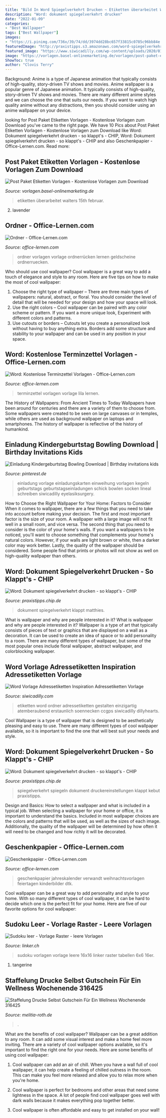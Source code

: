 ```yaml
---
title: "Bild In Word Spiegelverkehrt Drucken ~ Etiketten überarbeitet Walters 15th Februar"
description: "Word: dokument spiegelverkehrt drucken"
date: "2022-01-09"
categories:
- "Best Wallpaper"
tags: ["Best Wallpaper"]
images:
- "https://i.pinimg.com/736x/39/74/dd/3974dd28bc657f33815c0785c96bb84e.jpg"
featuredImage: "http://praxistipps.s3.amazonaws.com/word-spiegelverkehrt-drucken_90ac335f.jpg?58beec52c7c74"
featured_image: "https://www.siwicadilly.com/wp-content/uploads/2020/01/word-vorlage-adressetiketten-inspiration-adressetiketten-vorlage-der-word-vorlage-adressetiketten-1536x835.jpg"
image: "https://vorlagen.basel-onlinemarketing.de/vorlagen/post-paket-etiketten-vorlagen.jpg"
ShowToc: true
author: "Clovis Terry"
---
```



Background: Anime is a type of Japanese animation that typically consists of high-quality, story-driven TV shows and movies.
Anime wallpaper is a popular genre of Japanese animation. It typically consists of high-quality, story-driven TV shows and movies. There are many different anime styles and we can choose the one that suits our needs. If you want to watch high quality anime without any distractions, then you should consider using an anime wallpaper on your device.

	

		
looking for Post Paket Etiketten Vorlagen - Kostenlose Vorlagen zum Download you've came to the right page. We have 10 Pics about Post Paket Etiketten Vorlagen - Kostenlose Vorlagen zum Download like Word: Dokument spiegelverkehrt drucken - so klappt&#039;s - CHIP, Word: Dokument spiegelverkehrt drucken - so klappt&#039;s - CHIP and also Geschenkpapier - Office-Lernen.com. Read more:
		
    
## Post Paket Etiketten Vorlagen - Kostenlose Vorlagen Zum Download

<img loading=lazy src="https://vorlagen.basel-onlinemarketing.de/vorlagen/post-paket-etiketten-vorlagen.jpg" onerror="this.onerror=null;this.src='https://tse1.mm.bing.net/th?id=OIP.bK3DSLAtD_ZFlHSMBlkyhwHaEH&amp;pid=15.1';" alt="Post Paket Etiketten Vorlagen - Kostenlose Vorlagen zum Download">

_Source: vorlagen.basel-onlinemarketing.de_

>etiketten überarbeitet walters 15th februar. 

	

2. lavender 

    
## Ordner - Office-Lernen.com

<img loading=lazy src="https://office-lernen.com/wp-content/media/2019/11/Ordner.png" onerror="this.onerror=null;this.src='https://tse1.mm.bing.net/th?id=OIP.Dy1pd1zY1oyTFDDpOrRIugHaE2&amp;pid=15.1';" alt="Ordner - Office-Lernen.com">

_Source: office-lernen.com_

>ordner vorlagen vorlage ordnerrücken lernen geldscheine ordnerruecken. 

	

Who should use cool wallpaper?
Cool wallpaper is a great way to add a touch of elegance and style to any room. Here are five tips on how to make the most of cool wallpaper: 
1) Choose the right type of wallpaper – There are three main types of wallpapers: natural, abstract, or floral. You should consider the level of detail that will be needed for your design and how your space will look. 
2) Use the right colors – Cool wallpaper can be paired with any color scheme or pattern. If you want a more unique look, Experiment with different colors and patterns. 
3) Use cutouts or borders – Cutouts let you create a personalized look without having to buy anything extra. Borders add some structure and stability to your wallpaper and can be used in any position in your space.

    
## Word: Kostenlose Terminzettel Vorlagen - Office-Lernen.com

<img loading=lazy src="https://office-lernen.com/wp-content/media/2015/10/Terminzettel-Lila-282x400.jpg" onerror="this.onerror=null;this.src='https://tse2.mm.bing.net/th?id=OIP.5RW8IcQsFzxf7Vn3999FewHaKg&amp;pid=15.1';" alt="Word: Kostenlose Terminzettel Vorlagen - Office-Lernen.com">

_Source: office-lernen.com_

>terminzettel vorlagen vorlage lila lernen. 

	

The History of Wallpapers: From Ancient Times to Today
Wallpapers have been around for centuries and there are a variety of them to choose from. Some wallpapers were created to be seen on large canvases or in temples, while others are used as background wallpaper on laptops and smartphones. The history of wallpaper is reflective of the history of humankind.

    
## Einladung Kindergeburtstag Bowling Download | Birthday Invitations Kids

<img loading=lazy src="https://i.pinimg.com/736x/39/74/dd/3974dd28bc657f33815c0785c96bb84e.jpg" onerror="this.onerror=null;this.src='https://tse2.mm.bing.net/th?id=OIP.hQbmOaRsTKLvNjAsyf_REQHaKe&amp;pid=15.1';" alt="Einladung Kindergeburtstag Bowling Download | Birthday invitations kids">

_Source: pinterest.de_

>einladung vorlage einladungskarten einweihung vorlagen kegeln geburtstags geburtstagseinladungen schick bowlen socken lineal schreiben siwicadilly eyelasiksurgery. 

	

How to Choose the Right Wallpaper for Your Home: Factors to Consider
When it comes to wallpaper, there are a few things that you need to take into account before making your decision. The first and most important factor is the size of your room. A wallpaper with a large image will not fit well in a small room, and vice versa. 
The second thing that you need to consider is the color of your home's walls. If you want a wallpapers to be noticed, you'll want to choose something that complements your home's natural colors. However, if your walls are light brown or white, then a darker color may work better. 
Lastly, the quality of the wallpaper should be considered. Some people find that prints or photos will not show as well on high-quality wallpaper than others.

    
## Word: Dokument Spiegelverkehrt Drucken - So Klappt&#039;s - CHIP

<img loading=lazy src="https://media-video.chip.de/f6876ff40f5a74303c2b874c26eeb219bb08a0e6/ce8aafb051b16aaf3784e19230cab5ec34854e89/POSTER_USER/v0/1603448004496-1_d87166t3.jpeg" onerror="this.onerror=null;this.src='https://tse1.mm.bing.net/th?id=OIP.MsfHLmDkvEKe_xx8eHJlOgHaEK&amp;pid=15.1';" alt="Word: Dokument spiegelverkehrt drucken - so klappt&#039;s - CHIP">

_Source: praxistipps.chip.de_

>dokument spiegelverkehrt klappt matthies. 

	

What is wallpaper and why are people interested in it?
What is wallpaper and why are people interested in it?
Wallpaper is a type of art that typically consists of pieces of text or graphics that are displayed on a wall as a decoration. It can be used to create an idea of space or to add personality to a room. There are many different types of wallpaper, but some of the most popular ones include floral wallpaper, abstract wallpaper, and colorblocking wallpaper.

    
## Word Vorlage Adressetiketten Inspiration Adressetiketten Vorlage

<img loading=lazy src="https://www.siwicadilly.com/wp-content/uploads/2020/01/word-vorlage-adressetiketten-inspiration-adressetiketten-vorlage-der-word-vorlage-adressetiketten-1536x835.jpg" onerror="this.onerror=null;this.src='https://tse2.mm.bing.net/th?id=OIP.qzQ9U8UiPr81koMZhvKr-gHaEB&amp;pid=15.1';" alt="Word Vorlage Adressetiketten Inspiration Adressetiketten Vorlage">

_Source: siwicadilly.com_

>etiketten word ordner adressetiketten gestalten einzigartig atemberaubend erstaunlich soennecken ccgps siwicadilly dillyhearts. 

	

Cool Wallpaper is a type of wallpaper that is designed to be aesthetically pleasing and easy to use. There are many different types of cool wallpaper available, so it is important to find the one that will best suit your needs and style.

    
## Word: Dokument Spiegelverkehrt Drucken - So Klappt&#039;s - CHIP

<img loading=lazy src="http://praxistipps.s3.amazonaws.com/word-spiegelverkehrt-drucken_90ac335f.jpg?58beec52c7c74" onerror="this.onerror=null;this.src='https://tse1.mm.bing.net/th?id=OIP.2sH6pC_8jyHLL2UCPYIIQQHaEd&amp;pid=15.1';" alt="Word: Dokument spiegelverkehrt drucken - so klappt&#039;s - CHIP">

_Source: praxistipps.chip.de_

>spiegelverkehrt spiegeln dokument druckereinstellungen klappt kebut praxistipps. 

	

Design and Basics: How to select a wallpaper and what is included in a typical job.
When selecting a wallpaper for your home or office, it is important to understand the basics. Included in most wallpaper choices are the colors and patterns that will be used, as well as the sizes of each image. Additionally, the quality of the wallpaper will be determined by how often it will need to be changed and how richly it will be decorated.

    
## Geschenkpapier - Office-Lernen.com

<img loading=lazy src="https://office-lernen.com/wp-content/media/2013/11/Geschenkpapier_dtk_04.jpg" onerror="this.onerror=null;this.src='https://tse3.mm.bing.net/th?id=OIP.Q6CGsIZLGH8MssvkY3RbgQHaFP&amp;pid=15.1';" alt="Geschenkpapier - Office-Lernen.com">

_Source: office-lernen.com_

>geschenkpapier jahreskalender verwandt weihnachtsvorlagen feiertagen kinderbilder dtk. 

	

Cool wallpaper can be a great way to add personality and style to your home. With so many different types of cool wallpaper, it can be hard to decide which one is the perfect fit for your home. Here are five of our favorite options for cool wallpaper: 

    
## Sudoku Leer - Vorlage Raster - Leere Vorlagen

<img loading=lazy src="http://www.linker.ch/graf/sudoku/16x16_sudoku_vorlage.gif" onerror="this.onerror=null;this.src='https://tse3.mm.bing.net/th?id=OIP.8FFtvo1shY9xrM-CLo_jUAHaHg&amp;pid=15.1';" alt="Sudoku leer - Vorlage Raster - leere Vorlagen">

_Source: linker.ch_

>sudoku vorlagen vorlage leere 16x16 linker raster tabellen 6x6 16er. 

	

1. tangerine 

    
## Staffelung Drucke Selbst Gutschein Für Ein Wellness Wochenende 316425

<img loading=lazy src="https://www.melitia-roth.de/Vorlagenkatalog/grosartig-wellness-gutschein-vorlage-text-654217.jpg" onerror="this.onerror=null;this.src='https://tse1.mm.bing.net/th?id=OIP.eHrWVYbFSfSNZK6nyDoHQwHaJT&amp;pid=15.1';" alt="Staffelung Drucke Selbst Gutschein Für Ein Wellness Wochenende 316425">

_Source: melitia-roth.de_

>. 

	

What are the benefits of cool wallpaper?
Wallpaper can be a great addition to any room. It can add some visual interest and make a home feel more inviting. There are a variety of cool wallpaper options available, so it's important to find the right one for your needs. Here are some benefits of using cool wallpaper: 
1. Cool wallpaper can add an air of chill. When you have a wall full of cool wallpaper, it can help create a feeling of chilled outness in the room. This can make you feel more relaxed and allow you to relax more when you're home. 

2. Cool wallpaper is perfect for bedrooms and other areas that need some lightness in the space. A lot of people find cool wallpaper goes well with dark walls because it makes everything pop together better. 

3. Cool wallpaper is often affordable and easy to get installed on your wall!

